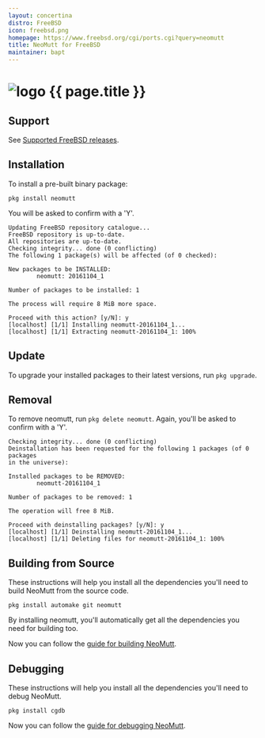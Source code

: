 ```yaml
---
layout: concertina
distro: FreeBSD
icon: freebsd.png
homepage: https://www.freebsd.org/cgi/ports.cgi?query=neomutt
title: NeoMutt for FreeBSD
maintainer: bapt
---
```


# ![logo](/images/{{page.icon}}) {{ page.title }}

## Support <a class="offset" id="support"></a>

See [Supported FreeBSD releases](https://www.freebsd.org/security/#sup).

## Installation <a class="offset" id="install"></a>

To install a pre-built binary package:

```
pkg install neomutt
```

You will be asked to confirm with a 'Y'.

```reply
Updating FreeBSD repository catalogue...
FreeBSD repository is up-to-date.
All repositories are up-to-date.
Checking integrity... done (0 conflicting)
The following 1 package(s) will be affected (of 0 checked):

New packages to be INSTALLED:
        neomutt: 20161104_1

Number of packages to be installed: 1

The process will require 8 MiB more space.

Proceed with this action? [y/N]: y
[localhost] [1/1] Installing neomutt-20161104_1...
[localhost] [1/1] Extracting neomutt-20161104_1: 100%
```

## Update <a class="offset" id="update"></a>

To upgrade your installed packages to their latest versions, run ```pkg
upgrade```.

## Removal <a class="offset" id="remove"></a>

To remove neomutt, run ```pkg delete neomutt```. Again, you'll be asked to
confirm with a 'Y'.

```reply
Checking integrity... done (0 conflicting)
Deinstallation has been requested for the following 1 packages (of 0 packages
in the universe):

Installed packages to be REMOVED:
        neomutt-20161104_1

Number of packages to be removed: 1

The operation will free 8 MiB.

Proceed with deinstalling packages? [y/N]: y
[localhost] [1/1] Deinstalling neomutt-20161104_1...
[localhost] [1/1] Deleting files for neomutt-20161104_1: 100%
```

## Building from Source <a class="offset" id="build"></a>

These instructions will help you install all the dependencies you'll need to
build NeoMutt from the source code.

```pkg install automake git neomutt```

By installing neomutt, you'll automatically get all the dependencies you need
for building too.

Now you can follow the [guide for building NeoMutt](/dev/build).

## Debugging <a class="offset" id="debug"></a>

These instructions will help you install all the dependencies you'll need to
debug NeoMutt.

```
pkg install cgdb
```

Now you can follow the [guide for debugging NeoMutt](/dev/debug).

